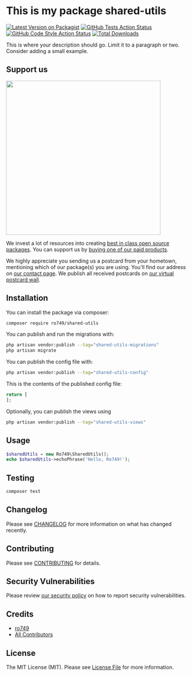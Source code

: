 # This is my package shared-utils

[![Latest Version on Packagist](https://img.shields.io/packagist/v/ro749/shared-utils.svg?style=flat-square)](https://packagist.org/packages/ro749/shared-utils)
[![GitHub Tests Action Status](https://img.shields.io/github/actions/workflow/status/ro749/shared-utils/run-tests.yml?branch=main&label=tests&style=flat-square)](https://github.com/ro749/shared-utils/actions?query=workflow%3Arun-tests+branch%3Amain)
[![GitHub Code Style Action Status](https://img.shields.io/github/actions/workflow/status/ro749/shared-utils/fix-php-code-style-issues.yml?branch=main&label=code%20style&style=flat-square)](https://github.com/ro749/shared-utils/actions?query=workflow%3A"Fix+PHP+code+style+issues"+branch%3Amain)
[![Total Downloads](https://img.shields.io/packagist/dt/ro749/shared-utils.svg?style=flat-square)](https://packagist.org/packages/ro749/shared-utils)

This is where your description should go. Limit it to a paragraph or two. Consider adding a small example.

## Support us

[<img src="https://github-ads.s3.eu-central-1.amazonaws.com/shared-utils.jpg?t=1" width="419px" />](https://spatie.be/github-ad-click/shared-utils)

We invest a lot of resources into creating [best in class open source packages](https://spatie.be/open-source). You can support us by [buying one of our paid products](https://spatie.be/open-source/support-us).

We highly appreciate you sending us a postcard from your hometown, mentioning which of our package(s) you are using. You'll find our address on [our contact page](https://spatie.be/about-us). We publish all received postcards on [our virtual postcard wall](https://spatie.be/open-source/postcards).

## Installation

You can install the package via composer:

```bash
composer require ro749/shared-utils
```

You can publish and run the migrations with:

```bash
php artisan vendor:publish --tag="shared-utils-migrations"
php artisan migrate
```

You can publish the config file with:

```bash
php artisan vendor:publish --tag="shared-utils-config"
```

This is the contents of the published config file:

```php
return [
];
```

Optionally, you can publish the views using

```bash
php artisan vendor:publish --tag="shared-utils-views"
```

## Usage

```php
$sharedUtils = new Ro749\SharedUtils();
echo $sharedUtils->echoPhrase('Hello, Ro749!');
```

## Testing

```bash
composer test
```

## Changelog

Please see [CHANGELOG](CHANGELOG.md) for more information on what has changed recently.

## Contributing

Please see [CONTRIBUTING](CONTRIBUTING.md) for details.

## Security Vulnerabilities

Please review [our security policy](../../security/policy) on how to report security vulnerabilities.

## Credits

- [ro749](https://github.com/ro749)
- [All Contributors](../../contributors)

## License

The MIT License (MIT). Please see [License File](LICENSE.md) for more information.
